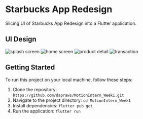 # Starbucks App Redesign

Slicing UI of Starbucks App Redesign into a Flutter application.

## UI Design
![splash screen](https://github.com/dapraws/MotionIntern_Week1/assets/122019775/f1aab8d9-2166-41f8-ba6a-224ccc9bf330)
![home screen](https://github.com/dapraws/MotionIntern_Week1/assets/122019775/4f184d3f-e6f1-47d3-924a-0f8ff6b2b08f)
![product detail](https://github.com/dapraws/MotionIntern_Week1/assets/122019775/0813a7ce-379c-4929-a880-4058ab0f0b84)
![transaction](https://github.com/dapraws/MotionIntern_Week1/assets/122019775/b22c7df6-7b59-4e13-abd8-dbb6af4b2a44)

## Getting Started

To run this project on your local machine, follow these steps:

1. Clone the repository: `https://github.com/dapraws/MotionIntern_Week1.git`
2. Navigate to the project directory: `cd MotionIntern_Week1`
3. Install dependencies: `flutter pub get`
4. Run the application: `flutter run`
